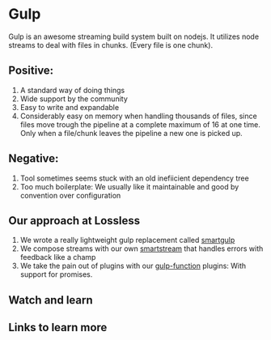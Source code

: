 # Gulp
Gulp is an awesome streaming build system built on nodejs. It utilizes node streams to deal with files in chunks. (Every file is one chunk).

## Positive:
1. A standard way of doing things
1. Wide support by the community
1. Easy to write and expandable
1. Considerably easy on memory when handling thousands of files, since files move trough the pipeline at a complete maximum of 16 at one time. Only when a file/chunk leaves the pipeline a new one is picked up.  


## Negative:
1. Tool sometimes seems stuck with an old inefiicient dependency tree
1. Too much boilerplate: We usually like it maintainable and good by convention over configuration

## Our approach at Lossless
1. We wrote a really lightweight gulp replacement called [smartgulp](https://pushrocks.gitlab.io/smartgulp)
1. We compose streams with our own [smartstream](https://pushrocks.gitlab.io/smartstream) that handles errors with feedback like a champ
1. We take the pain out of plugins with our [gulp-function](https://pushrocks.gitlab.io/gulp-function) plugins: With support for promises.

## Watch and learn


## Links to learn more
